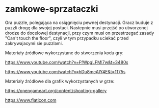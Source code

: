 # zamkowe-sprzataczki
Gra puzzle, polegająca na osiągnięciu pewnej destynacji. Gracz buduje z puzzli drogę dla swojej postaci. Nastepnie musi przejść po utworzonej drodze do docelowej destynacji, przy czym musi on przestrzegać zasady "Can't touch the floor", czyli w tym przypadku uciekać przed zakrywajacymi sie puzzlami.

Materiały źródłowe wykorzystane do stworzenia kodu gry:

https://www.youtube.com/watch?v=FfWpgLFMI7w&t=3480s

https://www.youtube.com/watch?v=hDu8mcAlY4E&t=1175s

Materiały źródłowe dla grafik wykorzystanych w grze:

https://opengameart.org/content/shooting-gallery

https://www.flaticon.com
